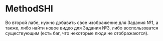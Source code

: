 # MethodSHI

Во второй лабе, нужно добавить свое изображение для Задания №1, а также, либо найти новое видео для Задания №3, либо воспользоватся существующим (есть баг, что некоторые люди не отображаются).